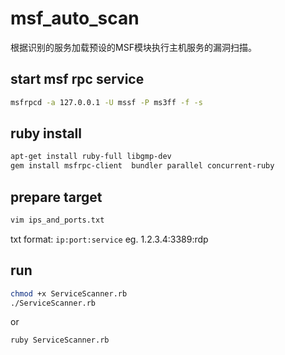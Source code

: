 # msf_auto_scan
根据识别的服务加载预设的MSF模块执行主机服务的漏洞扫描。

## start msf rpc service  
```bash
msfrpcd -a 127.0.0.1 -U mssf -P ms3ff -f -s
```
## ruby install
```bash
apt-get install ruby-full libgmp-dev
gem install msfrpc-client  bundler parallel concurrent-ruby
```
## prepare target
```bash
vim ips_and_ports.txt
```
txt format:
`ip:port:service`
eg. 1.2.3.4:3389:rdp
## run
```bash
chmod +x ServiceScanner.rb
./ServiceScanner.rb
```
or
```bash
ruby ServiceScanner.rb
```

